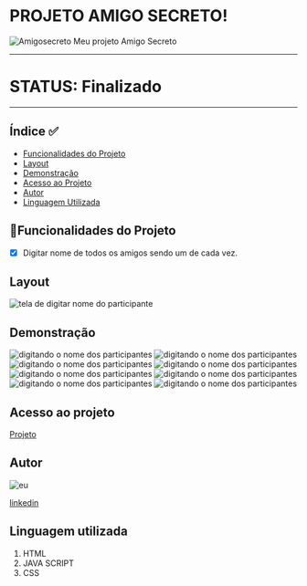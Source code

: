 # PROJETO AMIGO SECRETO! 
![Amigosecreto](./assents/amigo.png)
Meu projeto Amigo Secreto

___________________________________________________________________

# STATUS: Finalizado

___________________________________________________________________

## Índice ✅
- <a href="#funcionalidades">Funcionalidades do Projeto</a>
- <a href="layot">Layout</a>
- <a href="demonstracao">Demonstração</a>
- <a href="Acesso">Acesso ao Projeto </a>
- <a href="autor">Autor</a>
- <a href="linguagem">Linguagem Utilizada</a>


## 📱Funcionalidades do Projeto
- [x] Digitar nome de todos os amigos sendo um de cada vez.

## Layout 
![ tela de digitar nome do participante](./assents/Tela.jpeg)

## Demonstração
![ digitando o nome dos participantes ](./assents/expessoa1.jpeg)
![ digitando o nome dos participantes ](./assents/inicio.jpeg)
![ digitando o nome dos participantes ](./assents/ex0.jpeg)
![ digitando o nome dos participantes ](./assents/ex1.jpeg)
![ digitando o nome dos participantes ](./assents/ex2.jpeg)
![ digitando o nome dos participantes ](./assents/ex3.jpeg)
![ digitando o nome dos participantes ](./assents/ex4.jpeg)
![ digitando o nome dos participantes ](./assents/Sorteado.jpeg)

## Acesso ao projeto
[Projeto](https://github.com/Darlon2/Projeto)

## Autor
![eu](./assents/nova.png)

[linkedin](https://www.linkedin.com/in/darlonoliveiraa/)



## Linguagem utilizada

1. HTML
2. JAVA SCRIPT
3. CSS

 





